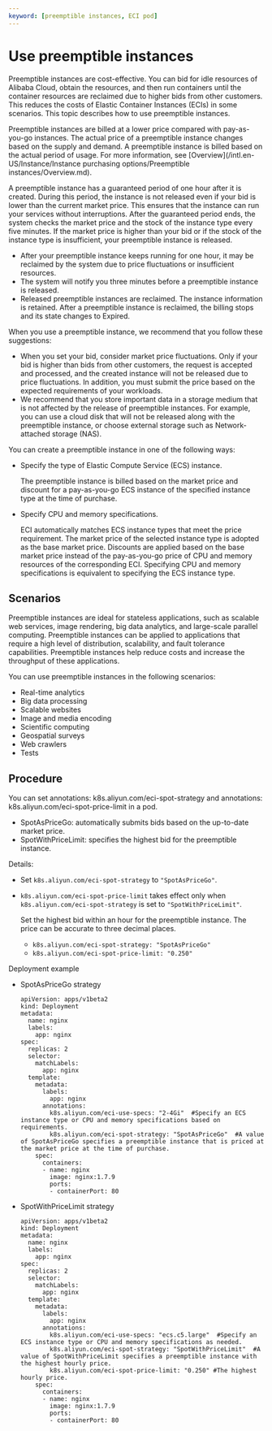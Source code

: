 ```yaml
---
keyword: [preemptible instances, ECI pod]
---
```


# Use preemptible instances

Preemptible instances are cost-effective. You can bid for idle resources of Alibaba Cloud, obtain the resources, and then run containers until the container resources are reclaimed due to higher bids from other customers. This reduces the costs of Elastic Container Instances \(ECIs\) in some scenarios. This topic describes how to use preemptible instances.

Preemptible instances are billed at a lower price compared with pay-as-you-go instances. The actual price of a preemptible instance changes based on the supply and demand. A preemptible instance is billed based on the actual period of usage. For more information, see [Overview](/intl.en-US/Instance/Instance purchasing options/Preemptible instances/Overview.md).

A preemptible instance has a guaranteed period of one hour after it is created. During this period, the instance is not released even if your bid is lower than the current market price. This ensures that the instance can run your services without interruptions. After the guaranteed period ends, the system checks the market price and the stock of the instance type every five minutes. If the market price is higher than your bid or if the stock of the instance type is insufficient, your preemptible instance is released.

-   After your preemptible instance keeps running for one hour, it may be reclaimed by the system due to price fluctuations or insufficient resources.
-   The system will notify you three minutes before a preemptible instance is released.
-   Released preemptible instances are reclaimed. The instance information is retained. After a preemptible instance is reclaimed, the billing stops and its state changes to Expired.

When you use a preemptible instance, we recommend that you follow these suggestions:

-   When you set your bid, consider market price fluctuations. Only if your bid is higher than bids from other customers, the request is accepted and processed, and the created instance will not be released due to price fluctuations. In addition, you must submit the price based on the expected requirements of your workloads.
-   We recommend that you store important data in a storage medium that is not affected by the release of preemptible instances. For example, you can use a cloud disk that will not be released along with the preemptible instance, or choose external storage such as Network-attached storage \(NAS\).

You can create a preemptible instance in one of the following ways:

-   Specify the type of Elastic Compute Service \(ECS\) instance.

    The preemptible instance is billed based on the market price and discount for a pay-as-you-go ECS instance of the specified instance type at the time of purchase.

-   Specify CPU and memory specifications.

    ECI automatically matches ECS instance types that meet the price requirement. The market price of the selected instance type is adopted as the base market price. Discounts are applied based on the base market price instead of the pay-as-you-go price of CPU and memory resources of the corresponding ECI. Specifying CPU and memory specifications is equivalent to specifying the ECS instance type.


## Scenarios

Preemptible instances are ideal for stateless applications, such as scalable web services, image rendering, big data analytics, and large-scale parallel computing. Preemptible instances can be applied to applications that require a high level of distribution, scalability, and fault tolerance capabilities. Preemptible instances help reduce costs and increase the throughput of these applications.

You can use preemptible instances in the following scenarios:

-   Real-time analytics
-   Big data processing
-   Scalable websites
-   Image and media encoding
-   Scientific computing
-   Geospatial surveys
-   Web crawlers
-   Tests

## Procedure

You can set annotations: k8s.aliyun.com/eci-spot-strategy and annotations: k8s.aliyun.com/eci-spot-price-limit in a pod.

-   SpotAsPriceGo: automatically submits bids based on the up-to-date market price.
-   SpotWithPriceLimit: specifies the highest bid for the preemptible instance.

Details:

-   Set `k8s.aliyun.com/eci-spot-strategy` to `"SpotAsPriceGo"`.
-   `k8s.aliyun.com/eci-spot-price-limit` takes effect only when `k8s.aliyun.com/eci-spot-strategy` is set to `"SpotWithPriceLimit"`.

    Set the highest bid within an hour for the preemptible instance. The price can be accurate to three decimal places.

    -   `k8s.aliyun.com/eci-spot-strategy: "SpotAsPriceGo"`
    -   `k8s.aliyun.com/eci-spot-price-limit: "0.250"`

Deployment example

-   SpotAsPriceGo strategy

    ```
    apiVersion: apps/v1beta2
    kind: Deployment
    metadata:
      name: nginx
      labels:
        app: nginx
    spec:
      replicas: 2
      selector:
        matchLabels:
          app: nginx
      template:
        metadata:
          labels:
            app: nginx
          annotations:
            k8s.aliyun.com/eci-use-specs: "2-4Gi"  #Specify an ECS instance type or CPU and memory specifications based on requirements.
            k8s.aliyun.com/eci-spot-strategy: "SpotAsPriceGo"  #A value of SpotAsPriceGo specifies a preemptible instance that is priced at the market price at the time of purchase.  
        spec:
          containers:
          - name: nginx
            image: nginx:1.7.9
            ports:
            - containerPort: 80
    ```

-   SpotWithPriceLimit strategy

    ```
    apiVersion: apps/v1beta2
    kind: Deployment
    metadata:
      name: nginx
      labels:
        app: nginx
    spec:
      replicas: 2
      selector:
        matchLabels:
          app: nginx
      template:
        metadata:
          labels:
            app: nginx
          annotations:
            k8s.aliyun.com/eci-use-specs: "ecs.c5.large"  #Specify an ECS instance type or CPU and memory specifications as needed.
            k8s.aliyun.com/eci-spot-strategy: "SpotWithPriceLimit"  #A value of SpotWithPriceLimit specifies a preemptible instance with the highest hourly price.
            k8s.aliyun.com/eci-spot-price-limit: "0.250" #The highest hourly price.
        spec:
          containers:
          - name: nginx
            image: nginx:1.7.9
            ports:
            - containerPort: 80
    ```


